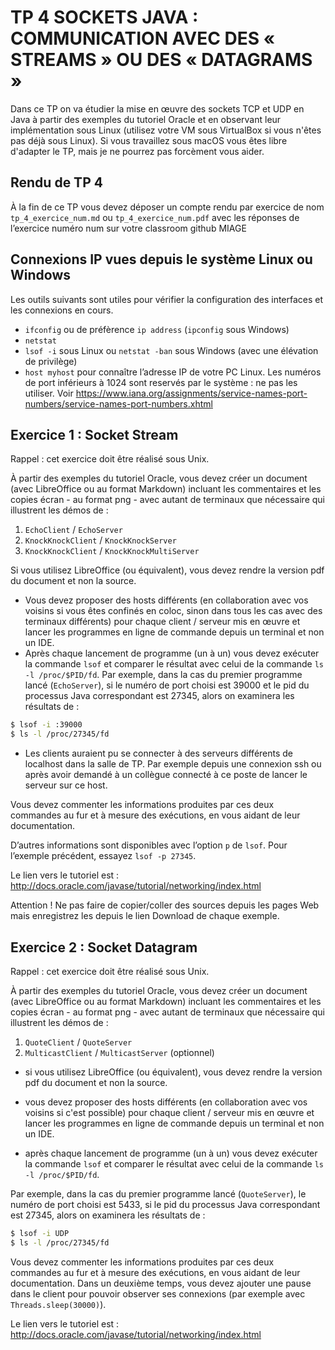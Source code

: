 # TP 4 SOCKETS JAVA : COMMUNICATION AVEC DES « STREAMS » OU DES « DATAGRAMS »

Dans ce TP on va étudier la mise en œuvre des sockets TCP et UDP en Java à partir des exemples du tutoriel Oracle et
en observant leur implémentation sous Linux (utilisez votre VM sous VirtualBox si vous n'êtes pas déjà sous Linux). 
Si vous travaillez sous macOS vous êtes libre d'adapter le TP, mais je ne pourrez pas forcèment vous aider.

## Rendu de TP 4

À la fin de ce TP vous devez déposer un compte rendu par exercice de nom `tp_4_exercice_num.md` ou `tp_4_exercice_num.pdf` 
avec les réponses de l’exercice numéro num sur votre classroom github MIAGE

## Connexions IP vues depuis le système Linux ou Windows
Les outils suivants sont utiles pour vérifier la configuration des interfaces et les connexions en
cours.
* `ifconfig` ou de préfèrence `ip address` (`ipconfig` sous Windows)
* `netstat`
* `lsof -i` sous Linux ou `netstat -ban` sous Windows (avec une élévation de privilège)
* `host myhost` pour connaître l’adresse IP de votre PC Linux.
Les numéros de port inférieurs à 1024 sont reservés par le système : ne pas les utiliser. Voir
https://www.iana.org/assignments/service-names-port-numbers/service-names-port-numbers.xhtml

## Exercice 1 : Socket Stream
Rappel : cet exercice doit être réalisé sous Unix.

À partir des exemples du tutoriel Oracle, vous devez créer un document (avec LibreOffice ou
au format Markdown) incluant les commentaires et les copies écran - au format png - avec autant
de terminaux que nécessaire qui illustrent les démos de :

1. `EchoClient` / `EchoServer`
2. `KnockKnockClient` / `KnockKnockServer`
3. `KnockKnockClient` / `KnockKnockMultiServer`

Si vous utilisez LibreOffice (ou équivalent), vous devez rendre la version pdf du document
et non la source.

* Vous devez proposer des hosts différents (en collaboration avec vos voisins si vous êtes confinés en coloc, sinon dans tous les cas avec des terminaux différents) pour chaque client / serveur mis en œuvre et lancer les programmes en ligne de commande depuis un terminal et non un IDE.
* Après chaque lancement de programme (un à un) vous devez exécuter la commande `lsof` et
comparer le résultat avec celui de la commande `ls -l /proc/$PID/fd`. Par exemple,
dans la cas du premier programme lancé (`EchoServer`), si le numéro de port choisi est
39000 et le pid du processus Java correspondant est 27345, alors on examinera les résultats de :
```bash
$ lsof -i :39000
$ ls -l /proc/27345/fd
```
* Les clients auraient pu se connecter à des serveurs différents de localhost dans la salle de
TP. Par exemple depuis une connexion ssh ou après avoir demandé à un collègue connecté à ce poste de
lancer le serveur sur ce host.

Vous devez commenter les informations produites par ces deux commandes au fur et à mesure des exécutions,
en vous aidant de leur documentation.

D’autres informations sont disponibles avec l’option `p` de `lsof`. Pour l’exemple précédent,
essayez `lsof -p 27345`.

Le lien vers le tutoriel est :
http://docs.oracle.com/javase/tutorial/networking/index.html

Attention ! Ne pas faire de copier/coller des sources depuis les pages Web mais enregistrez les depuis le
lien Download de chaque exemple.

## Exercice 2 : Socket Datagram
Rappel : cet exercice doit être réalisé sous Unix.

À partir des exemples du tutoriel Oracle, vous devez créer un document (avec LibreOffice ou
au format Markdown) incluant les commentaires et les copies écran - au format png - avec autant
de terminaux que nécessaire qui illustrent les démos de :

1. `QuoteClient` / `QuoteServer`
2. `MulticastClient` / `MulticastServer` (optionnel)

* si vous utilisez LibreOffice (ou équivalent), vous devez rendre la version pdf du document
et non la source.

* vous devez proposer des hosts différents (en collaboration avec vos voisins si c'est possible) pour chaque
client / serveur mis en œuvre et lancer les programmes en ligne de commande depuis un
terminal et non un IDE.

* après chaque lancement de programme (un à un) vous devez exécuter la commande `lsof` et
comparer le résultat avec celui de la commande `ls -l /proc/$PID/fd`. 

Par exemple, dans la cas du premier programme lancé (`QuoteServer`), le numéro de port choisi est
5433, si le pid du processus Java correspondant est 27345, alors on examinera les résultats
de :
```bash
$ lsof -i UDP
$ ls -l /proc/27345/fd
```
Vous devez commenter les informations produites par ces deux commandes au fur et à mesure des exécutions,
en vous aidant de leur documentation.
Dans un deuxième temps, vous devez ajouter une pause dans le client pour pouvoir observer
ses connexions (par exemple avec `Threads.sleep(30000)`).

Le lien vers le tutoriel est :
http://docs.oracle.com/javase/tutorial/networking/index.html
